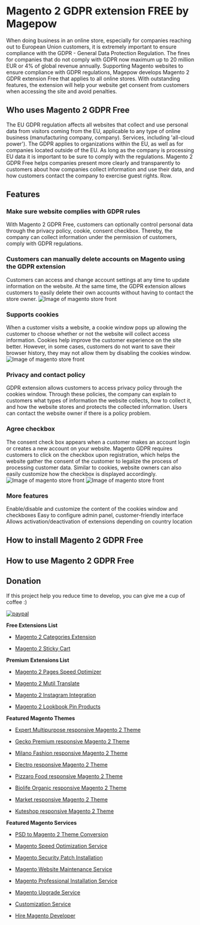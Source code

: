 # Magento 2 GDPR extension FREE by Magepow
When doing business in an online store, especially for companies reaching out to European Union customers, it is extremely important to ensure compliance with the GDPR - General Data Protection Regulation. The fines for companies that do not comply with GDPR now maximum up to 20 million EUR or 4% of global revenue annually.
Supporting Magento websites to ensure compliance with GDPR regulations, Magepow develops Magento 2 GDPR extension Free that applies to all online stores. With outstanding features, the extension will help your website get consent from customers when accessing the site and avoid penalties.
## Who uses Magento 2 GDPR Free
The EU GDPR regulation affects all websites that collect and use personal data from visitors coming from the EU, applicable to any type of online business (manufacturing company, company). Services, including 'all-cloud power'). The GDPR applies to organizations within the EU, as well as for companies located outside of the EU. As long as the company is processing EU data it is important to be sure to comply with the regulations.
Magento 2 GDPR Free helps companies present more clearly and transparently to customers about how companies collect information and use their data, and how customers contact the company to exercise guest rights. Row.
## Features
### Make sure website complies with GDPR rules
With Magento 2 GDPR Free, customers can optionally control personal data through the privacy policy, cookie, consent checkbox. Thereby, the company can collect information under the permission of customers, comply with GDPR regulations.
### Customers can manually delete accounts on Magento using the GDPR extension
Customers can access and change account settings at any time to update information on the website. At the same time, the GDPR extension allows customers to easily delete their own accounts without having to contact the store owner.
   ![Image of magento store front](https://github.com/magepow/magento2-gdpr/blob/master/media/magento2-gdpr-delete-eccount.png)
### Supports cookies
When a customer visits a website, a cookie window pops up allowing the customer to choose whether or not the website will collect access information. Cookies help improve the customer experience on the site better. However, in some cases, customers do not want to save their browser history, they may not allow them by disabling the cookies window.
   ![Image of magento store front](https://github.com/magepow/magento2-gdpr/blob/master/media/magento2-gdpr-cookies.png)
### Privacy and contact policy
GDPR extension allows customers to access privacy policy through the cookies window. Through these policies, the company can explain to customers what types of information the website collects, how to collect it, and how the website stores and protects the collected information. Users can contact the website owner if there is a policy problem.
### Agree checkbox
The consent check box appears when a customer makes an account login or creates a new account on your website. Magento GDPR requires customers to click on the checkbox upon registration, which helps the website gather the consent of the customer to legalize the process of processing customer data. Similar to cookies, website owners can also easily customize how the checkbox is displayed accordingly.
   ![Image of magento store front](https://github.com/magepow/magento2-gdpr/blob/master/media/magento2-gdpr-checkbox-login.png)
   ![Image of magento store front](https://github.com/magepow/magento2-gdpr/blob/master/media/magento2-gdpr-checkbox-create-new-account.png)
### More features
Enable/disable and customize the content of the cookies window and checkboxes
Easy to configure admin panel, customer-friendly interface
Allows activation/deactivation of extensions depending on country location
## How to install Magento 2 GDPR Free
## How to use Magento 2 GDPR Free
## Donation

If this project help you reduce time to develop, you can give me a cup of coffee :) 

[![paypal](https://www.paypalobjects.com/en_US/i/btn/btn_donateCC_LG.gif)](https://www.paypal.com/paypalme/alopay)

      
**Free Extensions List**

* [Magento 2 Categories Extension](https://alothemes.com/magento-categories-extension.html)

* [Magento 2 Sticky Cart](https://alothemes.com/magento-sticky-cart.html)

**Premium Extensions List**

* [Magento 2 Pages Speed Optimizer](https://alothemes.com/magento2-speed-optimizer.html)

* [Magento 2 Mutil Translate](https://alothemes.com/magento-multi-translate.html)

* [Magento 2 Instagram Integration](https://alothemes.com/magento-2-instagram.html)

* [Magento 2 Lookbook Pin Products](https://alothemes.com/lookbook-pin-products.html)

**Featured Magento Themes**

* [Expert Multipurpose responsive Magento 2 Theme](https://1.envato.market/c/1314680/275988/4415?u=https://themeforest.net/item/expert-premium-responsive-magento-2-and-1-support-rtl-magento-2-/21667789)

* [Gecko Premium responsive Magento 2 Theme](https://1.envato.market/c/1314680/275988/4415?u=https://themeforest.net/item/gecko-responsive-magento-2-theme-rtl-supported/24677410)

* [Milano Fashion responsive Magento 2 Theme](https://1.envato.market/c/1314680/275988/4415?u=https://themeforest.net/item/milano-fashion-responsive-magento-1-2-theme/12141971)

* [Electro responsive Magento 2 Theme](https://1.envato.market/c/1314680/275988/4415?u=https://themeforest.net/item/electro-responsive-magento-1-2-theme/17042067)

* [Pizzaro Food responsive Magento 2 Theme](https://1.envato.market/c/1314680/275988/4415?u=https://themeforest.net/item/pizzaro-food-responsive-magento-1-2-theme/19438157)

* [Biolife Organic responsive Magento 2 Theme](https://1.envato.market/c/1314680/275988/4415?u=https://themeforest.net/item/biolife-organic-food-magento-2-theme-rtl-supported/25712510)

* [Market responsive Magento 2 Theme](https://1.envato.market/c/1314680/275988/4415?u=https://themeforest.net/item/market-responsive-magento-2-theme/22997928)

* [Kuteshop responsive Magento 2 Theme](https://1.envato.market/c/1314680/275988/4415?u=https://themeforest.net/item/kuteshop-multipurpose-responsive-magento-1-2-theme/12985435)

**Featured Magento Services**

* [PSD to Magento 2 Theme Conversion](https://alothemes.com/psd-to-magento-theme-conversion.html)

* [Magento Speed Optimization Service](https://alothemes.com/magento-speed-optimization-service.html)

* [Magento Security Patch Installation](https://alothemes.com/magento-security-patch-installation.html)

* [Magento Website Maintenance Service](https://alothemes.com/website-maintenance-service.html)

* [Magento Professional Installation Service](https://alothemes.com/professional-installation-service.html)

* [Magento Upgrade Service](https://alothemes.com/magento-upgrade-service.html)

* [Customization Service](https://alothemes.com/customization-service.html)

* [Hire Magento Developer](https://alothemes.com/hire-magento-developer.html)

